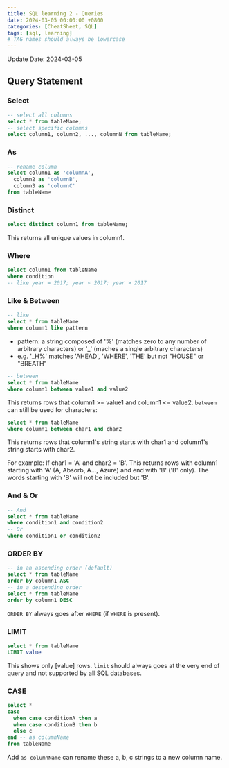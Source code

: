 ```yaml
---
title: SQL learning 2 - Queries
date: 2024-03-05 00:00:00 +0800
categories: [CheatSheet, SQL]
tags: [sql, learning]
# TAG names should always be lowercase
---
```

Update Date: 2024-03-05

## Query Statement
### Select 
```sql
-- select all columns
select * from tableName;
-- select specific columns
select column1, column2, ..., columnN from tableName;
```
### As
```sql
-- rename column
select column1 as 'columnA',
  column2 as 'columnB',
  column3 as 'columnC'
from tableName

```
### Distinct
```sql
select distinct column1 from tableName;
```
This returns all unique values in column1. 

### Where
```sql
select column1 from tableName
where condition
-- like year = 2017; year < 2017; year > 2017
```

### Like & Between
```sql
-- like
select * from tableName
where column1 like pattern
```
* pattern: a string composed of '%' (matches zero to any number of arbitrary characters) or '_' (maches a single arbitrary characters)
* e.g. '_H%' matches 'AHEAD', 'WHERE', 'THE' but not "HOUSE" or "BREATH"

```sql
-- between
select * from tableName
where column1 between value1 and value2
```
This returns rows that column1 >= value1 and column1 <= value2.
`between` can still be used for characters:
```sql
select * from tableName
where column1 between char1 and char2
```
This returns rows that column1's string starts with char1 and column1's string starts with char2.

For example:
If char1 = 'A' and char2 = 'B'. This returns rows with column1 starting with 'A' (A, Absorb, A..., Azure) and end with 'B' ('B' only). The words starting with 'B' will not be included but 'B'.

### And & Or
```sql
-- And
select * from tableName
where condition1 and condition2
-- Or
where condition1 or condition2
```

### ORDER BY
```sql
-- in an ascending order (default)
select * from tableName
order by column1 ASC
-- in a descending order
select * from tableName
order by column1 DESC
```
`ORDER BY` always goes after `WHERE` (if `WHERE` is present).

### LIMIT
```sql
select * from tableName
LIMIT value
```
This shows only [value] rows. `limit` should always goes at the very end of query and not supported by all SQL databases.

### CASE
```sql
select *
case
  when case conditionA then a
  when case conditionB then b
  else c
end -- as columnName
from tableName
```
Add `as columnName` can rename these a, b, c strings to a new column name.